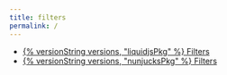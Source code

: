 ```yaml
---
title: filters
permalink: /
---
```


- [{% versionString versions, "liquidjsPkg" %} Filters](/liquidjs_filters.html)
- [{% versionString versions, "nunjucksPkg" %} Filters](/nunjucks_filters.html)
